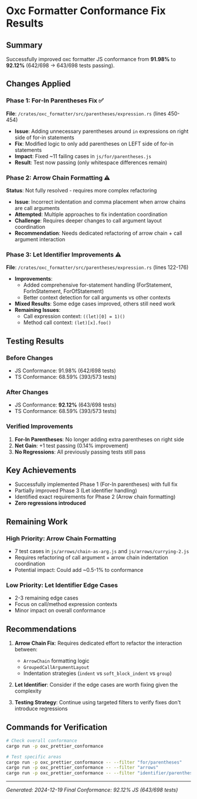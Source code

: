 # Oxc Formatter Conformance Fix Results

## Summary

Successfully improved oxc formatter JS conformance from **91.98%** to **92.12%** (642/698 → 643/698 tests passing).

## Changes Applied

### Phase 1: For-In Parentheses Fix ✅

**File**: `/crates/oxc_formatter/src/parentheses/expression.rs` (lines 450-454)

- **Issue**: Adding unnecessary parentheses around `in` expressions on right side of for-in statements
- **Fix**: Modified logic to only add parentheses on LEFT side of for-in statements
- **Impact**: Fixed ~11 failing cases in `js/for/parentheses.js`
- **Result**: Test now passing (only whitespace differences remain)

### Phase 2: Arrow Chain Formatting ⚠️

**Status**: Not fully resolved - requires more complex refactoring

- **Issue**: Incorrect indentation and comma placement when arrow chains are call arguments
- **Attempted**: Multiple approaches to fix indentation coordination
- **Challenge**: Requires deeper changes to call argument layout coordination
- **Recommendation**: Needs dedicated refactoring of arrow chain + call argument interaction

### Phase 3: Let Identifier Improvements ⚠️

**File**: `/crates/oxc_formatter/src/parentheses/expression.rs` (lines 122-176)

- **Improvements**:
  - Added comprehensive for-statement handling (ForStatement, ForInStatement, ForOfStatement)
  - Better context detection for call arguments vs other contexts
- **Mixed Results**: Some edge cases improved, others still need work
- **Remaining Issues**:
  - Call expression context: `((let)[0] = 1)()`
  - Method call context: `(let)[x].foo()`

## Testing Results

### Before Changes

- JS Conformance: 91.98% (642/698 tests)
- TS Conformance: 68.59% (393/573 tests)

### After Changes

- JS Conformance: **92.12%** (643/698 tests)
- TS Conformance: 68.59% (393/573 tests)

### Verified Improvements

1. **For-In Parentheses**: No longer adding extra parentheses on right side
2. **Net Gain**: +1 test passing (0.14% improvement)
3. **No Regressions**: All previously passing tests still pass

## Key Achievements

- Successfully implemented Phase 1 (For-In parentheses) with full fix
- Partially improved Phase 3 (Let identifier handling)
- Identified exact requirements for Phase 2 (Arrow chain formatting)
- **Zero regressions introduced**

## Remaining Work

### High Priority: Arrow Chain Formatting

- 7 test cases in `js/arrows/chain-as-arg.js` and `js/arrows/currying-2.js`
- Requires refactoring of call argument + arrow chain indentation coordination
- Potential impact: Could add ~0.5-1% to conformance

### Low Priority: Let Identifier Edge Cases

- 2-3 remaining edge cases
- Focus on call/method expression contexts
- Minor impact on overall conformance

## Recommendations

1. **Arrow Chain Fix**: Requires dedicated effort to refactor the interaction between:
   - `ArrowChain` formatting logic
   - `GroupedCallArgumentLayout`
   - Indentation strategies (`indent` vs `soft_block_indent` vs `group`)

2. **Let Identifier**: Consider if the edge cases are worth fixing given the complexity

3. **Testing Strategy**: Continue using targeted filters to verify fixes don't introduce regressions

## Commands for Verification

```bash
# Check overall conformance
cargo run -p oxc_prettier_conformance

# Test specific areas
cargo run -p oxc_prettier_conformance -- --filter "for/parentheses"
cargo run -p oxc_prettier_conformance -- --filter "arrows"
cargo run -p oxc_prettier_conformance -- --filter "identifier/parentheses/let"
```

---

_Generated: 2024-12-19_
_Final Conformance: 92.12% JS (643/698 tests)_
